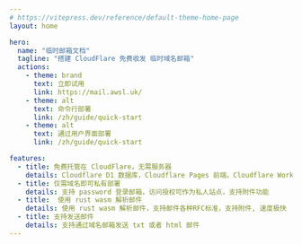 ```yaml
---
# https://vitepress.dev/reference/default-theme-home-page
layout: home

hero:
  name: "临时邮箱文档"
  tagline: "搭建 CloudFlare 免费收发 临时域名邮箱"
  actions:
    - theme: brand
      text: 立即试用
      link: https://mail.awsl.uk/
    - theme: alt
      text: 命令行部署
      link: /zh/guide/quick-start
    - theme: alt
      text: 通过用户界面部署
      link: /zh/guide/quick-start

features:
  - title: 免费托管在 CloudFlare，无需服务器
    details: Cloudflare D1 数据库，Cloudflare Pages 前端，Cloudflare Workers 后端， Cloudflare Email Routing
  - title: 仅需域名即可私有部署
    details: 支持 password 登录邮箱，访问授权可作为私人站点，支持附件功能
  - title:  使用 rust wasm 解析邮件
    details: 使用 rust wasm 解析邮件，支持邮件各种RFC标准，支持附件, 速度极快
  - title: 支持发送邮件
    details: 支持通过域名邮箱发送 txt 或者 html 邮件
---
```

